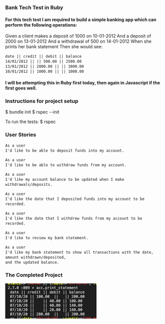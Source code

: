 ### Bank Tech Test in Ruby

#### For this tech test I am required to build a simple banking app which can perform the following operations:

Given a client makes a deposit of 1000 on 10-01-2012
And a deposit of 2000 on 13-01-2012
And a withdrawal of 500 on 14-01-2012
When she prints her bank statement
Then she would see:

```
date || credit || debit || balance
14/01/2012 || || 500.00 || 2500.00
13/01/2012 || 2000.00 || || 3000.00
10/01/2012 || 1000.00 || || 1000.00
```

#### I will be attempting this in Ruby first today, then again in Javascript if the first goes well.

### Instructions for project setup

$ bundle init
$ rspec --init


To run the tests: $ rspec


### User Stories

```
As a user 
I'd like to be able to deposit funds into my account.
```
```
As a user 
I'd like to be able to withdraw funds from my account.
```
```
As a user 
I'd like my account balance to be updated when I make withdrawals/deposits. 
```
```
As a user 
I'd like the date that I deposited funds into my account to be recorded.
```
```
As a user 
I'd like the date that I withdrew funds from my account to be recorded. 
```
```
As a user 
I'd like to review my bank statement. 
```
```
As a user 
I'd like my bank statement to show all transactions with the date, amount withdrawn/deposited, 
and the updated balance. 
```

### The Completed Project

![image 1](./images/bank_app_image.png)